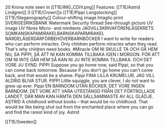 20 Krona note seen in [[T1E/IMG_CDIV.png]]
	Features: 
		[[T1E/Astrid Lindgren]] 
		3 [[T1E/Crown]]s
		[[T1E/Pippi Longstocking]]
		[[T1E/Steganography]]
			Colour-shifting image
			Intaglio print
				SVERIGESRIKSBANK
			Watermark
			Security thread
			See-through picture
			UV image
			UV fibres
			Micro- and minitexts
				JAGVILLSKRIVAFÖRENLÄSEKRETS SOMKANSKAPAMIRAKELBARNSKAPARMIRAKEL NÄRDELÄSERDÄRFÖRBEHÖVERBARNBÖCKER
				I want to write for readers who can perform miracles. Only children perform miracles when they read. That's why children need books. #Miracle
				OM NI SKULLE TA OCH GÅ HEM NU, SA PIPPI, SÅ ATT NI KAN KOMMA TILLBAKA IGEN I MORGON. FÖR ATT OM NI INTE GÅR HEM SÅ KAN NI JU INTE KOMMA TILLBAKA. OCH DET VORE JU SYND. PIPPI
				Suppose you go home now, said Pippi, so that you can come back tomorrow. Because if you don't go home you can't come back, and that would be a shame. Pippi
				FINA LILLA KRUMELUR, JAG VILL ALDRIG BLIVA STUR. PIPPI
				Little squiggle, you are clever, I do not want to grew up ever. Pippi
				EN BARNDOM UTAN BÖCKER, DET VORE INGEN BARNDOM. DET VORE ATT VARA UTESTÄNGD FRÅN DET FÖRTROLLADE LANDET, DÄR MAN KAN HÄMTA DEN SÄLLSAMMASTE AV ALL GLÄDJE. ASTRID
				A childhood without books – that would be no childhood. That would be like being shut out from the enchanted place where you can go and find the rarest kind of joy. Astrid
			

[[T1E/Sweden]]
